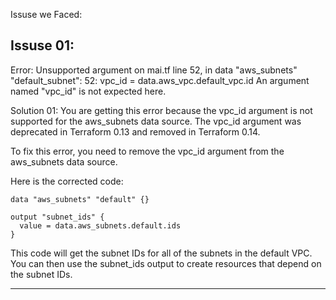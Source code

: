 Issuse we Faced:

## Issuse 01:
  Error: Unsupported argument
  on mai.tf line 52, in data "aws_subnets" "default_subnet":
  52:   vpc_id = data.aws_vpc.default_vpc.id
  An argument named "vpc_id" is not expected here.

Solution 01:
You are getting this error because the vpc_id argument is not supported for the aws_subnets data source. 
The vpc_id argument was deprecated in Terraform 0.13 and removed in Terraform 0.14.

To fix this error, you need to remove the vpc_id argument from the aws_subnets data source.

Here is the corrected code:
```
data "aws_subnets" "default" {}

output "subnet_ids" {
  value = data.aws_subnets.default.ids
}

```

This code will get the subnet IDs for all of the subnets in the default VPC. 
You can then use the subnet_ids output to create resources that depend on the subnet IDs.

----------------------------------------------------------------------------------------------------
